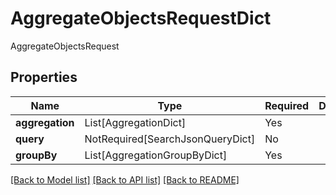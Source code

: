 # AggregateObjectsRequestDict

AggregateObjectsRequest

## Properties
| Name | Type | Required | Description |
| ------------ | ------------- | ------------- | ------------- |
**aggregation** | List[AggregationDict] | Yes |  |
**query** | NotRequired[SearchJsonQueryDict] | No |  |
**groupBy** | List[AggregationGroupByDict] | Yes |  |


[[Back to Model list]](../../README.md#documentation-for-models) [[Back to API list]](../../README.md#documentation-for-api-endpoints) [[Back to README]](../../README.md)
